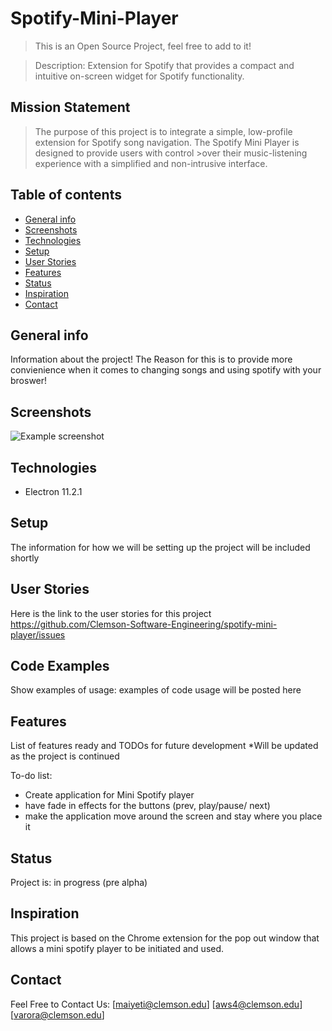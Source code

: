 # Spotify-Mini-Player
> This is an Open Source Project, feel free to add to it!

>Description: Extension for Spotify that provides a compact and intuitive on-screen widget for Spotify functionality.


## Mission Statement
>  The purpose of this project is to integrate a simple, low-profile extension for Spotify song navigation. The Spotify Mini Player is designed to provide users with control >over their music-listening experience with a simplified and non-intrusive interface.

## Table of contents
* [General info](#general-info)
* [Screenshots](#screenshots)
* [Technologies](#technologies)
* [Setup](#setup)
* [User Stories](#user_stories)
* [Features](#features)
* [Status](#status)
* [Inspiration](#inspiration)
* [Contact](#contact)

## General info
Information about the project! The Reason for this is to provide more convienience when it comes to changing songs and using spotify with your broswer!

## Screenshots
![Example screenshot](./img/screenshot.png)

## Technologies
* Electron 11.2.1 

## Setup
The information for how we will be setting up the project will be included shortly

## User Stories
Here is the link to the user stories for this project 
https://github.com/Clemson-Software-Engineering/spotify-mini-player/issues 

## Code Examples
Show examples of usage:
examples of code usage will be posted here

## Features
List of features ready and TODOs for future development
*Will be updated as the project is continued

To-do list:
* Create application for Mini Spotify player
* have fade in effects for the buttons (prev, play/pause/ next)
* make the application move around the screen and stay where you place it

## Status
Project is: in progress (pre alpha)

## Inspiration
This project is based on the Chrome extension for the pop out window that allows a mini spotify player to be 
initiated and used.

## Contact
Feel Free to Contact Us: 
[maiyeti@clemson.edu]
[aws4@clemson.edu]
[varora@clemson.edu]



